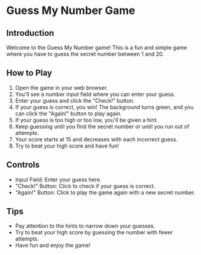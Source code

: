 # Guess My Number Game

## Introduction
Welcome to the Guess My Number game! This is a fun and simple game where you have to guess the secret number between 1 and 20.

## How to Play
1. Open the game in your web browser.
2. You'll see a number input field where you can enter your guess.
3. Enter your guess and click the "Check!" button.
4. If your guess is correct, you win! The background turns green, and you can click the "Again!" button to play again.
5. If your guess is too high or too low, you'll be given a hint.
6. Keep guessing until you find the secret number or until you run out of attempts.
7. Your score starts at 15 and decreases with each incorrect guess.
8. Try to beat your high score and have fun!

## Controls
- Input Field: Enter your guess here.
- "Check!" Button: Click to check if your guess is correct.
- "Again!" Button: Click to play the game again with a new secret number.

## Tips
- Pay attention to the hints to narrow down your guesses.
- Try to beat your high score by guessing the number with fewer attempts.
- Have fun and enjoy the game!
